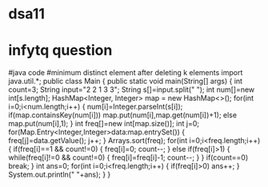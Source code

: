 # dsa11
# infytq question
#java code
#minimum distinct element after deleting k elements
import java.util.*;
public class Main
{
	public static void main(String[] args) 
	{
	    int count=3;
	    String	input="2 2 1 3 3";
	    String s[]=input.split(" ");
	    int num[]=new int[s.length];
	    HashMap<Integer, Integer> map = new HashMap<>();
	    for(int i=0;i<num.length;i++)
	    {
	        num[i]=Integer.parseInt(s[i]);
	        if(map.containsKey(num[i]))
	        map.put(num[i],map.get(num[i])+1);
	        else
	        map.put(num[i],1);
	    }
	    int freq[]=new int[map.size()];
	    int j=0;
	    for(Map.Entry<Integer,Integer>data:map.entrySet())
	    {
	         freq[j]=data.getValue();
	         j++;
	    }
	    Arrays.sort(freq);
	    for(int i=0;i<freq.length;i++)
	    {
	        if(freq[i]==1 && count!=0)
	        {
	            freq[i]=0;
	            count--;
	        }
	        else if(freq[i]>1)
	        {
	            while(freq[i]!=0 && count!=0)
	            {
	                freq[i]=freq[i]-1;
	                count--;
	            }
	        }
	        if(count==0)
	        break;
	    }
	    int ans=0;
	    for(int i=0;i<freq.length;i++)
	    {
	        if(freq[i]>0)
	        ans++;
	    }
	    System.out.println("    "+ans);
	}
}

